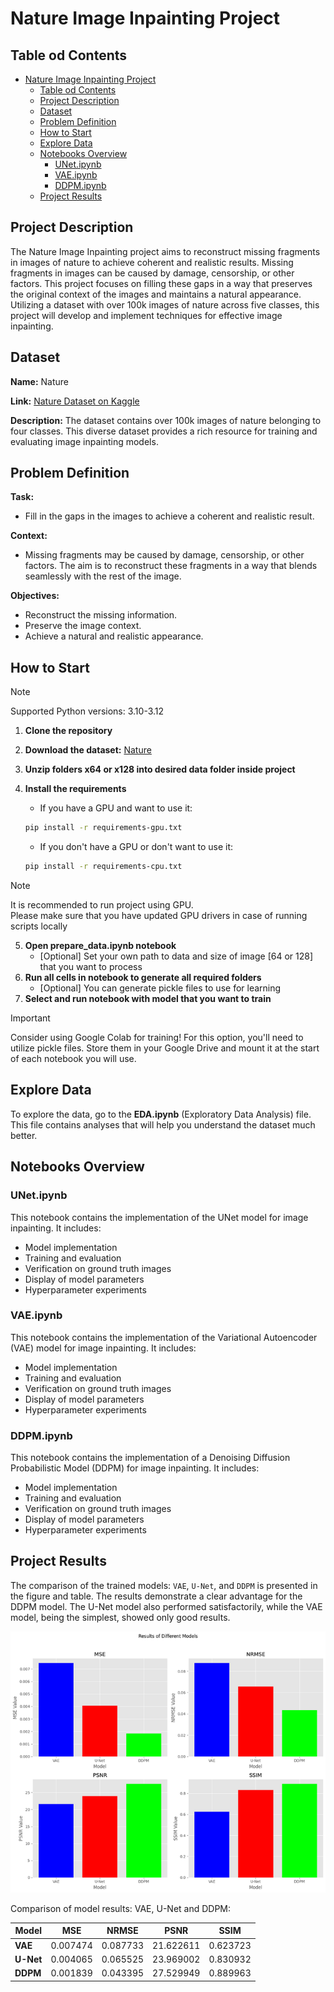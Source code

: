 # Nature Image Inpainting Project

## Table od Contents

- [Nature Image Inpainting Project](#nature-image-inpainting-project)
  - [Table od Contents](#table-od-contents)
  - [Project Description](#project-description)
  - [Dataset](#dataset)
  - [Problem Definition](#problem-definition)
  - [How to Start](#how-to-start)
  - [Explore Data](#explore-data)
  - [Notebooks Overview](#notebooks-overview)
    - [UNet.ipynb](#unetipynb)
    - [VAE.ipynb](#vaeipynb)
    - [DDPM.ipynb](#ddpmipynb)
  - [Project Results](#project-results)

## Project Description

The Nature Image Inpainting project aims to reconstruct missing fragments in images of nature to achieve coherent and realistic results. Missing fragments in images can be caused by damage, censorship, or other factors. This project focuses on filling these gaps in a way that preserves the original context of the images and maintains a natural appearance. Utilizing a dataset with over 100k images of nature across five classes, this project will develop and implement techniques for effective image inpainting.

## Dataset

**Name:** Nature

**Link:** [Nature Dataset on Kaggle](https://www.kaggle.com/datasets/heyitsfahd/nature)

**Description:** The dataset contains over 100k images of nature belonging to four classes. This diverse dataset provides a rich resource for training and evaluating image inpainting models.

## Problem Definition

**Task:**

- Fill in the gaps in the images to achieve a coherent and realistic result.

**Context:**

- Missing fragments may be caused by damage, censorship, or other factors. The aim is to reconstruct these fragments in a way that blends seamlessly with the rest of the image.

**Objectives:**

- Reconstruct the missing information.
- Preserve the image context.
- Achieve a natural and realistic appearance.

## How to Start

> [!NOTE]
> Supported Python versions: 3.10-3.12

1. **Clone the repository**
2. **Download the dataset:** [Nature](https://www.kaggle.com/datasets/heyitsfahd/nature)
3. **Unzip folders x64 or x128 into desired data folder inside project**
4. **Install the requirements**

   - If you have a GPU and want to use it:

   ```bash
   pip install -r requirements-gpu.txt
   ```

   - If you don't have a GPU or don't want to use it:

   ```bash
   pip install -r requirements-cpu.txt
   ```

  > [!NOTE]
  > It is recommended to run project using GPU. \
  > Please make sure that you have updated GPU drivers in case of running scripts locally

5. **Open prepare_data.ipynb notebook**
    - [Optional] Set your own path to data and size of image [64 or 128] that you want to process
6. **Run all cells in notebook to generate all required folders**
   - [Optional] You can generate pickle files to use for learning
7. **Select and run notebook with model that you want to train**

> [!IMPORTANT]
> Consider using Google Colab for training!  For this option, you'll need to utilize pickle files. Store them in your Google Drive and mount it at the start of each notebook you will use.

## Explore Data

To explore the data, go to the **EDA.ipynb** (Exploratory Data Analysis) file. This file contains analyses that will help you understand the dataset much better.

## Notebooks Overview

### UNet.ipynb

This notebook contains the implementation of the UNet model for image inpainting. It includes:

- Model implementation
- Training and evaluation
- Verification on ground truth images
- Display of model parameters
- Hyperparameter experiments

### VAE.ipynb

This notebook contains the implementation of the Variational Autoencoder (VAE) model for image inpainting. It includes:

- Model implementation
- Training and evaluation
- Verification on ground truth images
- Display of model parameters
- Hyperparameter experiments

### DDPM.ipynb

This notebook contains the implementation of a Denoising Diffusion Probabilistic Model (DDPM) for image inpainting. It includes:

- Model implementation
- Training and evaluation
- Verification on ground truth images
- Display of model parameters
- Hyperparameter experiments

## Project Results

The comparison of the trained models: `VAE`, `U-Net`, and `DDPM` is presented in the figure and table. The results demonstrate a clear advantage for the DDPM model. The U-Net model also performed satisfactorily, while the VAE model, being the simplest, showed only good results.

![Comparison of model results](/resources/figure_model_comparison.png)

Comparison of model results: VAE, U-Net and DDPM:

| **Model** | **MSE**  | **NRMSE** | **PSNR**  | **SSIM** |
|-----------|----------|-----------|-----------|----------|
| **VAE**   | 0.007474 | 0.087733  | 21.622611 | 0.623723 |
| **U-Net** | 0.004065 | 0.065525  | 23.969002 | 0.830932 |
| **DDPM**  | 0.001839 | 0.043395  | 27.529949 | 0.889963 |
